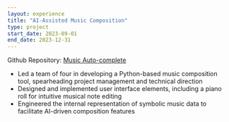 ```yaml
---
layout: experience
title: "AI-Assisted Music Composition"
type: project
start_date: 2023-09-01
end_date: 2023-12-31
---
```


Github Repository: [Music Auto-complete](https://github.com/anson416/music-autocomplete)

- Led a team of four in developing a Python-based music composition tool, spearheading project management and technical direction
- Designed and implemented user interface elements, including a piano roll for intuitive musical note editing
- Engineered the internal representation of symbolic music data to facilitate AI-driven composition features
